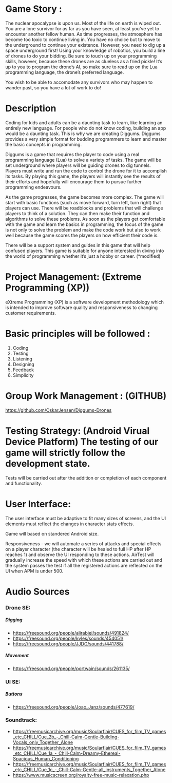 # Game Story : 
The nuclear apocalypse is upon us. Most of the life on earth is wiped out. You are a lone survivor for as far as you have seen, at least you’ve yet to encounter another fellow human. As time progresses, the atmosphere has become too toxic to continue living in. You have no choice but to move to the underground to continue your existence. However, you need to dig up a space underground first! Using your knowledge of robotics, you build a line of drones to do your bidding. Be sure to touch up on your programming skills, however, because these drones are as clueless as a fried pickle! It’s up to you to program the drone’s AI, so make sure to read up on the Lua programming language, the drone’s preferred language.

You wish to be able to accomodate any survivors who may happen to wander past, so you have a lot of work to do!

# Description

Coding for kids and adults can be a daunting task to learn, like learning an entirely new language. For people who do not know coding, building an app would be a daunting task. This is why we are creating Diggums. Diggums provides a very simple format for budding programmers to learn and master the basic concepts in programming.

Diggums is a game that requires the player to code using a real programming language (Lua) to solve a variety of tasks. The game will be set underground where players will be guiding drones to dig tunnels. Players must write and run the code to control the drone for it to accomplish its tasks. By playing this game, the players will instantly see the results of their efforts and hopefully will encourage them to pursue further programming endeavours.

As the game progresses, the game becomes more complex. The game will start with basic functions (such as move forward, turn left, turn right) that players can use. There will be roadblocks and problems that will challenge players to think of a solution. They can then make their function and algorithms to solve these problems. As soon as the players get comfortable with the game and learn the basics in programming, the focus of the game is not only to solve the problem and make the code work but also to work well because the game scores the players on how efficient their code is.

There will be a support system and guides in this game that will help confused players. This game is suitable for anyone interested in diving into the world of programming whether it’s just a hobby or career. (*modified)

# Project Management: (Extreme Programming (XP))
eXtreme Programming (XP) is a software development methodology which is intended to improve software quality and responsiveness to changing customer requirements.

  # Basic principles will be followed :
  1. Coding
  2. Testing
  3. Listening
  4. Designing
  5. Feedback
  6. Simplicity
# Group Work Management : (GITHUB)
https://github.com/OskarJensen/Diggums-Drones

# Testing Strategy: (Android Virual Device Platform) The testing of our game will strictly follow the development state.

Tests will be carried out after the addition or completion of each component and functionality.

# User Interface:
The user interface must be adaptive to fit many sizes of screens, and the UI elements must reflect the changes in character stats effects.

Game will based on standered Android size. 

Responsiveness - we will automate a series of attacks and special effects on a player character (the character will be healed to full HP after HP reaches 1) and observe the UI responding to these actions. AirTest will gradually increase the speed with which these actions are carried out and the system passes the test if all the registered actions are reflected on the UI when APM is under 500.

# Audio Sources

### Drone SE:
##### Digging
- https://freesound.org/people/alirabiei/sounds/491824/
- https://freesound.org/people/kyles/sounds/454051/
- https://freesound.org/people/JJDG/sounds/441788/

##### Movement
- https://freesound.org/people/portwain/sounds/261135/

### UI SE:
##### Buttons
- https://freesound.org/people/Joao_Janz/sounds/477619/

### Soundtrack:
- https://freemusicarchive.org/music/Soularflair/CUES_for_film_TV_games_etc_CHILL/Cue_2b_-_Chill-Calm-Gentle-Building-Vocals_only_Together_Alone
- https://freemusicarchive.org/music/Soularflair/CUES_for_film_TV_games_etc_CHILL/Cue_1a_-_Chill-Calm-Dreamy-Ethereal-Spacious_Human_Conditioning
- https://freemusicarchive.org/music/Soularflair/CUES_for_film_TV_games_etc_CHILL/Cue_1c_-_Chill-Calm-Gentle-all_instruments_Together_Alone
- https://www.musicscreen.org/royalty-free-music-relaxation.php
